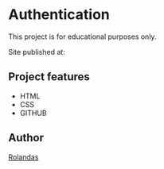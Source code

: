 # Authentication
This project is for educational purposes only.

Site published at:
## Project features
- HTML
- CSS
- GITHUB

## Author
[Rolandas](https://github.com/NikkeiR)
